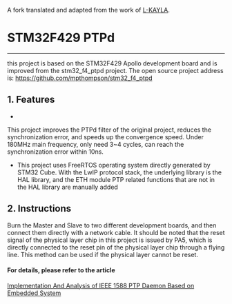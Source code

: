 A fork translated and adapted from the work of [L-KAYLA](https://github.com/L-KAYA/STM32F429_PTPd).

# STM32F429 PTPd
---
this project is based on the STM32F429 Apollo development board and is improved from the stm32_f4_ptpd project. The open source project address is: https://github.com/mpthompson/stm32_f4_ptpd

## 1. Features
+ 
This project improves the PTPd filter of the original project, reduces the synchronization error, and speeds up the convergence speed. Under 180MHz main frequency, only need 3~4 cycles, can reach the synchronization error within 10ns.
+ This project uses FreeRTOS operating system directly generated by STM32 Cube. With the LwIP protocol stack, the underlying library is the HAL library, and the ETH module PTP related functions that are not in the HAL library are manually added

## 2. Instructions
Burn the Master and Slave to two different development boards, and then connect them directly with a network cable. It should be noted that the reset signal of the physical layer chip in this project is issued by PA5, which is directly connected to the reset pin of the physical layer chip through a flying line. This method can be used if the physical layer cannot be reset.

#### For details, please refer to the article
[Implementation And Analysis of IEEE 1588 PTP Daemon Based on Embedded System](https://ieeexplore.ieee.org/document/9189660)

